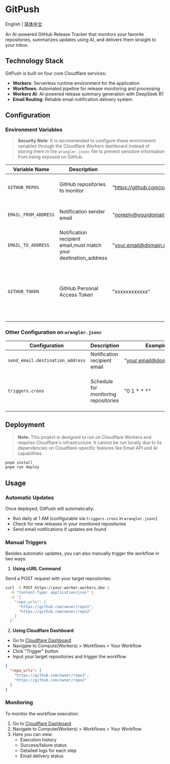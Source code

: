 # GitPush

English | [简体中文](README_CN.md)

An AI-powered GitHub Release Tracker that monitors your favorite repositories, summarizes updates using AI, and delivers them straight to your inbox.

## Technology Stack

GitPush is built on four core Cloudflare services:

- **Workers**: Serverless runtime environment for the application
- **Workflows**: Automated pipeline for release monitoring and processing
- **Workers AI**: AI-powered release summary generation with DeepSeek R1
- **Email Routing**: Reliable email notification delivery system

## Configuration

### Environment Variables

> **Security Note**: It is recommended to configure these environment variables through the Cloudflare Workers dashboard instead of storing them in the `wrangler.jsonc` file to prevent sensitive information from being exposed on GitHub.

| Variable Name | Description | Example | Notes |
|---------------|-------------|---------|--------|
| `GITHUB_REPOS` | GitHub repositories to monitor | "https://github.com/owner/repo1,https://github.com/owner/repo2" | Use commas to separate multiple repositories |
| `EMAIL_FROM_ADDRESS` | Notification sender email | "noreply@yourdomain.com" | Must be configured in Cloudflare like [this](https://developers.cloudflare.com/email-routing/setup/email-routing-addresses/) |
| `EMAIL_TO_ADDRESS` | Notification recipient email,must match your destination_address | "your.email@domain.com" | Must be configured in Cloudflare like [this](https://developers.cloudflare.com/email-routing/setup/email-routing-addresses/) |
| `GITHUB_TOKEN` | GitHub Personal Access Token | "xxxxxxxxxxxx" | Optional. Not required for personal use (60 unauthenticated requests/hour. You can get [More deails](https://docs.github.com/en/rest/using-the-rest-api/rate-limits-for-the-rest-api?apiVersion=2022-11-28) here. |

### Other Configuration on `wrangler.jsonc`
| Configuration | Description | Example | Notes |
|--------------|-------------|---------|--------|
| `send_email.destination_address` | Notification recipient email | "your.email@domain.com" | Must match EMAIL_TO_ADDRESS |
| `triggers.crons` | Schedule for monitoring repositories | "0 1 * * *" | Cron expression format (e.g., "0 1 * * *" means run at 1 AM daily and check updates from the past 24 hours) |

## Deployment

> **Note**: This project is designed to run on Cloudflare Workers and requires Cloudflare's infrastructure. It cannot be run locally due to its dependencies on Cloudflare-specific features like Email API and AI capabilities.

```bash
pnpm install
pnpm run deploy
```

## Usage

### Automatic Updates

Once deployed, GitPush will automatically:
- Run daily at 1 AM (configurable via `triggers.crons` in `wrangler.jsonc`)
- Check for new releases in your monitored repositories
- Send email notifications if updates are found

### Manual Triggers

Besides automatic updates, you can also manually trigger the workflow in two ways:

1. **Using cURL Command**

Send a POST request with your target repositories:

```bash
curl -X POST https://your-worker.workers.dev \
  -H "Content-Type: application/json" \
  -d '{
    "repo_urls": [
      "https://github.com/owner/repo1",
      "https://github.com/owner/repo2"
    ]
  }'
```

2. **Using Cloudflare Dashboard**

- Go to [Cloudflare Dashboard](https://dash.cloudflare.com)
- Navigate to Compute(Workers) > Workflows > Your Workflow
- Click "Trigger" button
- Input your target repositories and trigger the workflow

```json
{
  "repo_urls": [
    "https://github.com/owner/repo1",
    "https://github.com/owner/repo2"
  ]
}
```

### Monitoring

To monitor the workflow execution:
1. Go to [Cloudflare Dashboard](https://dash.cloudflare.com)
2. Navigate to Compute(Workers) > Workflows > Your Workflow
3. Here you can view:
   - Execution history
   - Success/failure status
   - Detailed logs for each step
   - Email delivery status
